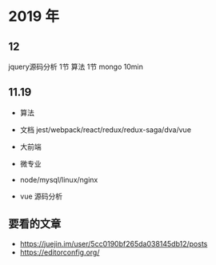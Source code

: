 # 2019 年

## 12

jquery源码分析  1节
算法    1节
mongo  10min


## 11.19

- 算法
- 文档 jest/webpack/react/redux/redux-saga/dva/vue 
- 大前端
- 微专业
- node/mysql/linux/nginx

- vue 源码分析

## 要看的文章

- https://juejin.im/user/5cc0190bf265da038145db12/posts
- https://editorconfig.org/